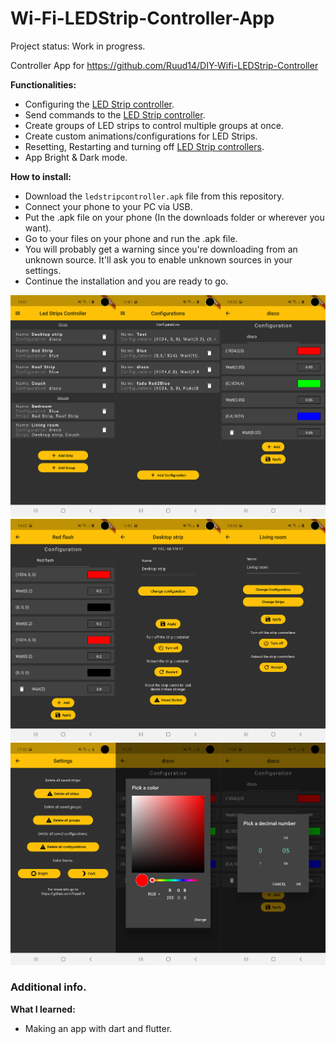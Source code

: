 # Wi-Fi-LEDStrip-Controller-App

Project status: Work in progress.

Controller App for https://github.com/Ruud14/DIY-Wifi-LEDStrip-Controller

**Functionalities:**
- Configuring the [LED Strip controller](https://github.com/Ruud14/DIY-Wifi-LEDStrip-Controller).
- Send commands to the [LED Strip controller](https://github.com/Ruud14/DIY-Wifi-LEDStrip-Controller).
- Create groups of LED strips to control multiple groups at once.
- Create custom animations/configurations for LED Strips.
- Resetting, Restarting and turning off [LED Strip controllers](https://github.com/Ruud14/DIY-Wifi-LEDStrip-Controller).
- App Bright & Dark mode.

**How to install:**
- Download the `ledstripcontroller.apk` file from this repository.
- Connect your phone to your PC via USB.
- Put the .apk file on your phone (In the downloads folder or wherever you want).
- Go to your files on your phone and run the .apk file.
- You will probably get a warning since you're downloading from an unknown source. It'll ask you to enable unknown sources in your settings.
- Continue the installation and you are ready to go.

![Screens1](https://github.com/Ruud14/Wifi-LEDStrip-Controller-App/blob/master/pictures/Screens1.jpg)
![Screens2](https://github.com/Ruud14/Wifi-LEDStrip-Controller-App/blob/master/pictures/Screens2.jpg)
![Screens3](https://github.com/Ruud14/Wifi-LEDStrip-Controller-App/blob/master/pictures/Screens3.jpg)


### Additional info.
**What I learned:**
- Making an app with dart and flutter.
